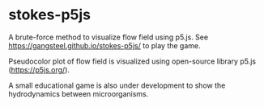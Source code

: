 # stokes-p5js
A brute-force method to visualize flow field using p5.js. See https://gangsteel.github.io/stokes-p5js/ to play the game.

Pseudocolor plot of flow field is visualized using open-source library p5.js (https://p5js.org/).

A small educational game is also under development to show the hydrodynamics between microorganisms.
